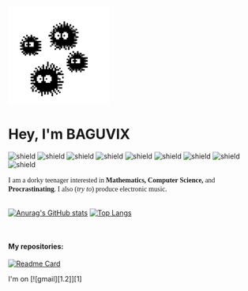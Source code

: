 <img src="virus.gif" height="200">

 #                           Hey, I'm BAGUVIX
 ![shield](https://img.shields.io/badge/OS-Windows-informational?logo=windows&color=66ff00)
 ![shield](https://img.shields.io/badge/Code-Rust-informational?logo=rust&color=66ff00)
 ![shield](https://img.shields.io/badge/Code-Python-informational?logo=python&color=66ff00)
 ![shield](https://img.shields.io/badge/Code-C++-informational?logo=c++&color=66ff00)
 ![shield](https://img.shields.io/badge/Code-Java-informational?logo=java&color=66ff00)
 ![shield](https://img.shields.io/badge/Editor-VS_Code-informational?logo=visualstudiocode&color=66ff00)
 ![shield](https://img.shields.io/badge/Editor-PyCharm-informational?logo=pycharm&color=66ff00)
 ![shield](https://img.shields.io/badge/Editor-Eclipse_IDE-informational?logo=eclipseide&color=66ff00)
 ![shield](https://img.shields.io/badge/Editor-Visual_Studio-informational?logo=visualstudio&color=66ff00)
 
<font face="times new roman"> I am a dorky teenager interested in **Mathematics, Computer Science,** and **Procrastinating**. I also (*try to*) produce electronic music. </font> <br><br>

[![Anurag's GitHub stats](https://github-readme-stats.vercel.app/api?username=BAGUVIX456&theme=dark&show_icons=true)](https://github.com/anuraghazra/github-readme-stats)
[![Top Langs](https://github-readme-stats.vercel.app/api/top-langs/?username=BAGUVIX456)](https://github.com/anuraghazra/github-readme-stats)

<br>

#### My repositories: <br>
[![Readme Card](https://github-readme-stats.vercel.app/api/pin/?username=BAGUVIX456&repo=Advent_of_Code&show_owner=true)](https://github.com/anuraghazra/github-readme-stats)
<br>

I'm on [![gmail][1.2]][1] 

<!--icons>

[1.2]: https://www.google.com/url?sa=i&url=https%3A%2F%2Fsimilarpng.com%2Fgmail-logo-design-on-transparent-background-png%2F&psig=AOvVaw3TtiNuE_TJ2KLhcxlFqByY&ust=1647167136320000&source=images&cd=vfe&ved=0CAsQjRxqFwoTCNDq6YSuwPYCFQAAAAAdAAAAABAD

<!--links>

[1]: saberdan02@gmail.com

<!---
BAGUVIX456/BAGUVIX456 is a ✨ special ✨ repository because its `README.md` (this file) appears on your GitHub profile.
You can click the Preview link to take a look at your changes.
--->
